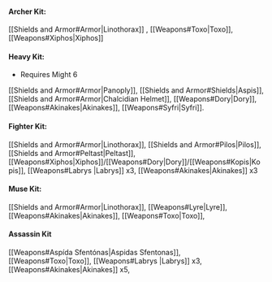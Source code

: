#### Archer Kit:
[[Shields and Armor#Armor|Linothorax]] , [[Weapons#Toxo|Toxo]],  [[Weapons#Xiphos|Xiphos]]

#### Heavy Kit:
- Requires Might 6

[[Shields and Armor#Armor|Panoply]], [[Shields and Armor#Shields|Aspis]], [[Shields and Armor#Armor|Chalcidian Helmet]], [[Weapons#Dory|Dory]], [[Weapons#Akinakes|Akinakes]], [[Weapons#Syfri|Syfri]].

#### Fighter Kit:
[[Shields and Armor#Armor|Linothorax]], [[Shields and Armor#Pilos|Pilos]], [[Shields and Armor#Peltast|Peltast]], [[Weapons#Xiphos|Xiphos]]/[[Weapons#Dory|Dory]]/[[Weapons#Kopis|Kopis]], [[Weapons#Labrys |Labrys]] x3, [[Weapons#Akinakes|Akinakes]] x3

#### Muse Kit:
[[Shields and Armor#Armor|Linothorax]], [[Weapons#Lyre|Lyre]], [[Weapons#Akinakes|Akinakes]], [[Weapons#Toxo|Toxo]],

#### Assassin Kit
[[Weapons#Aspída Sfentónas|Aspidas Sfentonas]], [[Weapons#Toxo|Toxo]], [[Weapons#Labrys |Labrys]] x3, [[Weapons#Akinakes|Akinakes]] x5, 
